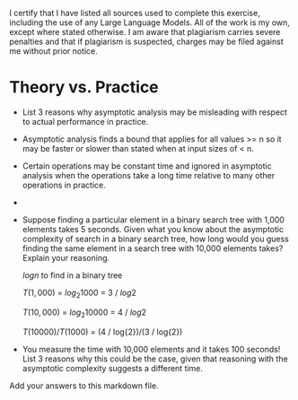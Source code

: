 I certify that I have listed all sources used to complete this exercise, including the use of any Large Language Models. All of the work is my own, except where stated otherwise. I am aware that plagiarism carries severe penalties and that if plagiarism is suspected, charges may be filed against me without prior notice.
# Theory vs. Practice

- List 3 reasons why asymptotic analysis may be misleading with respect to
  actual performance in practice.
- Asymptotic analysis finds a bound that applies for all values >= n so it may be faster or slower than stated when at input sizes of < n.
- Certain operations may be constant time and ignored in asymptotic analysis when the operations take a long time relative to many other operations in practice.
- 
  

- Suppose finding a particular element in a binary search tree with 1,000
  elements takes 5 seconds. Given what you know about the asymptotic complexity
  of search in a binary search tree, how long would you guess finding the same
  element in a search tree with 10,000 elements takes? Explain your reasoning.

  $log{n}$ to find in a binary tree
  
  $T(1,000)$ = $log{_2}{1000}$ = 3 / $log{2}$
  
  $T(10,000)$ = $log{_2}{10000}$ = 4 / $log{2}$

  $T(10000) / T(1000)$ = $($4 / log{2}$)/ ($3 / log{2}$)$

  

- You measure the time with 10,000 elements and it takes 100 seconds! List 3
  reasons why this could be the case, given that reasoning with the asymptotic
  complexity suggests a different time.

Add your answers to this markdown file.
